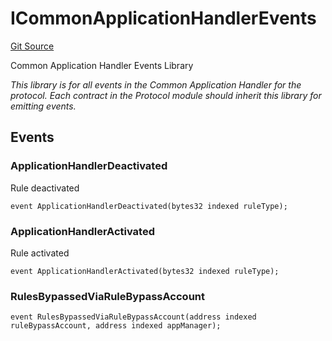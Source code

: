 # ICommonApplicationHandlerEvents
[Git Source](https://github.com/thrackle-io/tron/blob/d6cc09e8b231cc94d92dd93b6d49fb2728ede233/src/common/IEvents.sol)

Common Application Handler Events Library

*This library is for all events in the Common Application Handler for the protocol. Each contract in the Protocol module should inherit this library for emitting events.*


## Events
### ApplicationHandlerDeactivated
Rule deactivated


```solidity
event ApplicationHandlerDeactivated(bytes32 indexed ruleType);
```

### ApplicationHandlerActivated
Rule activated


```solidity
event ApplicationHandlerActivated(bytes32 indexed ruleType);
```

### RulesBypassedViaRuleBypassAccount

```solidity
event RulesBypassedViaRuleBypassAccount(address indexed ruleBypassAccount, address indexed appManager);
```

